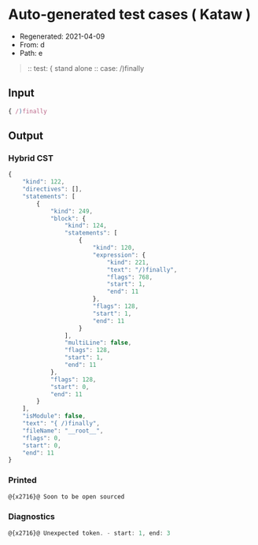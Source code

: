 # Auto-generated test cases ( Kataw )
- Regenerated: 2021-04-09
- From: d
- Path: e
> :: test: { stand alone
> :: case: /)finally
## Input

`````js
{ /)finally
`````

## Output

### Hybrid CST

```javascript
{
    "kind": 122,
    "directives": [],
    "statements": [
        {
            "kind": 249,
            "block": {
                "kind": 124,
                "statements": [
                    {
                        "kind": 120,
                        "expression": {
                            "kind": 221,
                            "text": "/)finally",
                            "flags": 768,
                            "start": 1,
                            "end": 11
                        },
                        "flags": 128,
                        "start": 1,
                        "end": 11
                    }
                ],
                "multiLine": false,
                "flags": 128,
                "start": 1,
                "end": 11
            },
            "flags": 128,
            "start": 0,
            "end": 11
        }
    ],
    "isModule": false,
    "text": "{ /)finally",
    "fileName": "__root__",
    "flags": 0,
    "start": 0,
    "end": 11
}
```

### Printed

```javascript
@{x2716}@ Soon to be open sourced
```

### Diagnostics

```javascript
@{x2716}@ Unexpected token. - start: 1, end: 3

```

